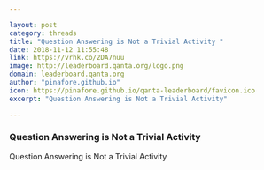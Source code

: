 ```yaml
---

layout: post
category: threads
title: "Question Answering is Not a Trivial Activity "
date: 2018-11-12 11:55:48
link: https://vrhk.co/2DA7nuu
image: http://leaderboard.qanta.org/logo.png
domain: leaderboard.qanta.org
author: "pinafore.github.io"
icon: https://pinafore.github.io/qanta-leaderboard/favicon.ico
excerpt: "Question Answering is Not a Trivial Activity"

---
```


### Question Answering is Not a Trivial Activity 

Question Answering is Not a Trivial Activity